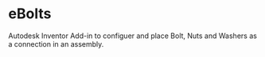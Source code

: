 # eBolts
Autodesk Inventor Add-in to configuer and place Bolt, Nuts and Washers as a connection in an assembly.
